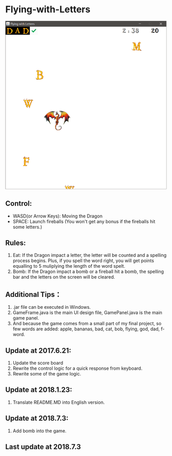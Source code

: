# Flying-with-Letters

![image](https://github.com/qiaofengmarco/Flying-with-Letters/raw/master/ui-description.png)

## Control:
- WASD(or Arrow Keys): Moving the Dragon
- SPACE: Launch fireballs (You won't get any bonus if the fireballs hit some letters.)

## Rules:
1. Eat: If the Dragon impact a letter, the letter will be counted and a spelling process begins. Plus, if you spell the word right, you will get points equalling to 5 muliplying the length of the word spelt. 
2. Bomb: If the Dragon impact a bomb or a fireball hit a bomb, the spelling bar and the letters on the screen will be cleared. 

## Additional Tips：
1. .jar file can be executed in Windows.
2. GameFrame.java is the main UI design file, GamePanel.java is the main game panel.
3. And because the game comes from a small part of my final project, so few words are added: apple, bananas, bad, cat, bob, flying, god, dad, f-word.

## Update at 2017.6.21:
1. Update the score board
2. Rewrite the control logic for a quick response from keyboard.
3. Rewrite some of the game logic.

## Update at 2018.1.23:
1. Translate README.MD into English version.

## Update at 2018.7.3:
1. Add bomb into the game.

## Last update at 2018.7.3
